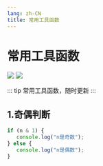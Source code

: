 ```yaml
---
lang: zh-CN
title: 常用工具函数
---
```


# 常用工具函数

![](https://img.shields.io/badge/-Typescript-9ca3af.svg?logo=typescript&style=popout-square)  ![](https://img.shields.io/badge/-Javascript-9ca3af.svg?logo=javascript&style=popout-square)



::: tip
常用工具函数，随时更新
:::



## 1.奇偶判断

```js
if (n & 1) {
   console.log("n是奇数");
} else {
   console.log("n是偶数");
}
```

